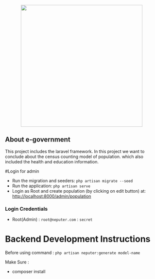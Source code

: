 <p align="center"><a href="https://laravel.com" target="_blank"><img src="https://raw.githubusercontent.com/laravel/art/master/logo-lockup/5%20SVG/2%20CMYK/1%20Full%20Color/laravel-logolockup-cmyk-red.svg" width="400"></a></p>

## About e-government
This project includes the laravel framework. In this project we want to conclude about the 
census counting model of population. which also included the health and education information.

#Login for admin

*  Run the migration and seeders: `php artisan migrate --seed`
*  Run the application: `php artisan serve`
*  Login as Root and create population (by clicking on edit button) at: [http://localhost:8000/admin/population](http://localhost:8000/admin/population)

### Login Credentials
* Root(Admin) : `root@neputer.com` : `secret`

# Backend Development Instructions

Before using command : `php artisan neputer:generate model-name`

Make Sure :
- composer install
